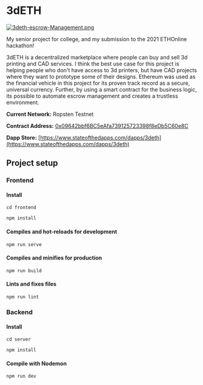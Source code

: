 # 3dETH

[![3deth-escrow-Management.png](https://i.postimg.cc/JnBHj7PY/3deth-escrow-Management.png)](https://postimg.cc/R640Bmrw)

My senior project for college, and my submission to the 2021 ETHOnline hackathon!

3dETH is a decentralized marketplace where people can buy and sell 3d printing and CAD services. I think the best use case for this project is helping people who don't have access to 3d printers, but have CAD projects where they want to prototype some of their designs. Ethereum was used as the financial vehicle in this project for its proven track record as a secure, universal currency. Further, by using a smart contract for the business logic, its possible to automate escrow management and creates a trustless environment. 

**Current Network:** Ropsten Testnet

**Contract Address:** [0x09642bbf6BC5eAfa739125723398f8eDb5C60e8C](https://ropsten.etherscan.io/address/0x09642bbf6BC5eAfa739125723398f8eDb5C60e8C)

**Dapp Store:** [https://www.stateofthedapps.com/dapps/3deth](https://www.stateofthedapps.com/dapps/3deth)

## Project setup

### Frontend

#### Install
```
cd frontend
```
```
npm install
```

#### Compiles and hot-reloads for development
```
npm run serve
```

#### Compiles and minifies for production
```
npm run build
```

#### Lints and fixes files
```
npm run lint
```

### Backend

#### Install
```
cd server
```
```
npm install
```

#### Compile with Nodemon
```
npm run dev
```

